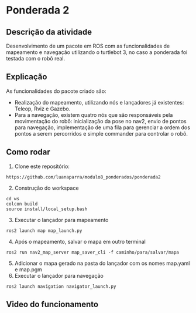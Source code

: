 # Ponderada 2

## Descrição da atividade
Desenvolvimento de um pacote em ROS com as funcionalidades de mapeamento e navegação utilizando o turtlebot 3, no caso a ponderada foi testada com o robô real. 

## Explicação
As funcionalidades do pacote criado são: 
- Realização do mapeamento, utilizando nós e lançadores já existentes: Teleop, Rviz e Gazebo.
- Para a navegação, existem quatro nós que são responsáveis pela movimentação do robô: inicialização da pose no nav2, envio de pontos para navegação, implementação de uma fila para gerenciar a ordem dos pontos a serem percorridos e simple commander para controlar o robô.

## Como rodar
1. Clone este repositório:
```
https://github.com/luanaparra/modulo8_ponderados/ponderada2
```
2. Construção do workspace
```
cd ws
colcon build
source install/local_setup.bash
```
3. Executar o lançador para mapeamento
```
ros2 launch map map_launch.py
```
4. Após o mapeamento, salvar o mapa em outro terminal
```
ros2 run nav2_map_server map_saver_cli -f caminho/para/salvar/mapa
```
5. Adicionar o mapa gerado na pasta do lançador com os nomes map.yaml e map.pgm
6. Executar o lançador para navegação
```
ros2 launch navigation navigator_launch.py
```

## Video do funcionamento 



